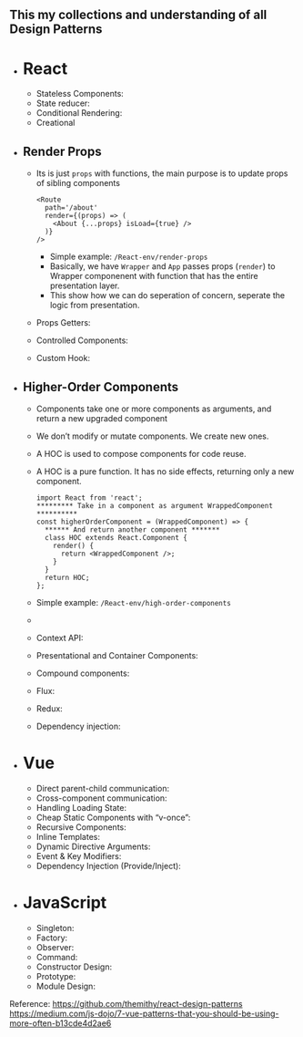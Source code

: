 ## This my collections and understanding of all Design Patterns

- # React

  - Stateless Components:
  - State reducer:
  - Conditional Rendering:
  - Creational

- ## Render Props

  - Its is just `props` with functions, the main purpose is to update props of sibling components

    ```
    <Route
      path='/about'
      render={(props) => (
        <About {...props} isLoad={true} />
      )}
    />
    ```

    - Simple example: `/React-env/render-props`
    - Basically, we have `Wrapper` and `App` passes props (`render`) to Wrapper componenent with function that has the entire presentation layer.
    - This show how we can do seperation of concern, seperate the logic from presentation.

  - Props Getters:
  - Controlled Components:
  - Custom Hook:

- ## Higher-Order Components

  - Components take one or more components as arguments, and return a new upgraded component
  - We don’t modify or mutate components. We create new ones.
  - A HOC is used to compose components for code reuse.
  - A HOC is a pure function. It has no side effects, returning only a new component.

    ```
    import React from 'react';
    ********* Take in a component as argument WrappedComponent **********
    const higherOrderComponent = (WrappedComponent) => {
      ****** And return another component *******
      class HOC extends React.Component {
        render() {
          return <WrappedComponent />;
        }
      }
      return HOC;
    };
    ```

  - Simple example: `/React-env/high-order-components`
  -
  - Context API:
  - Presentational and Container Components:
  - Compound components:
  - Flux:
  - Redux:
  - Dependency injection:

- # Vue

  - Direct parent-child communication:
  - Cross-component communication:
  - Handling Loading State:
  - Cheap Static Components with “v-once”:
  - Recursive Components:
  - Inline Templates:
  - Dynamic Directive Arguments:
  - Event & Key Modifiers:
  - Dependency Injection (Provide/Inject):

- # JavaScript

  - Singleton:
  - Factory:
  - Observer:
  - Command:
  - Constructor Design:
  - Prototype:
  - Module Design:

Reference:
<https://github.com/themithy/react-design-patterns>
<https://medium.com/js-dojo/7-vue-patterns-that-you-should-be-using-more-often-b13cde4d2ae6>
